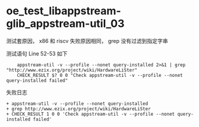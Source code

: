 # oe_test_libappstream-glib_appstream-util_03

测试套原因， x86 和 riscv 失败原因相同， grep 没有过滤到指定字串

测试语句 Line 52-53 如下

```
    appstream-util -v --profile --nonet query-installed 2>&1 | grep "http://www.ezix.org/project/wiki/HardwareLiSter"
    CHECK_RESULT $? 0 0 "Check appstream-util -v --profile --nonet query-installed failed"
```

失败日志

```
+ appstream-util -v --profile --nonet query-installed
+ grep http://www.ezix.org/project/wiki/HardwareLiSter
+ CHECK_RESULT 1 0 0 'Check appstream-util -v --profile --nonet query-installed failed'
```

